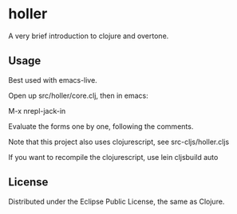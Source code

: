 # holler

A very brief introduction to clojure and overtone.

## Usage

Best used with emacs-live.

Open up src/holler/core.clj, then in emacs:

M-x nrepl-jack-in

Evaluate the forms one by one, following the comments.

Note that this project also uses clojurescript, see src-cljs/holler.cljs

If you want to recompile the clojurescript, use lein cljsbuild auto


## License

Distributed under the Eclipse Public License, the same as Clojure.
